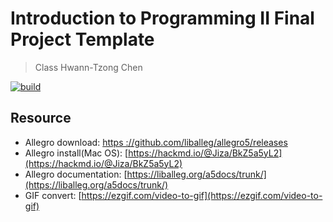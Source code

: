 # Introduction to Programming II Final Project Template
> Class Hwann-Tzong Chen

[![build](https://github.com/lightbulb12294/CSI2P-Final-Project-Template/actions/workflows/build.yml/badge.svg?branch=main&event=push)](https://github.com/lightbulb12294/CSI2P-Final-Project-Template/actions/workflows/build.yml)

## Resource

- Allegro download: [https ://github.com/liballeg/allegro5/releases](https://github.com/liballeg/allegro5/releases)
- Allegro install(Mac OS): [https://hackmd.io/@Jiza/BkZ5a5yL2](https://hackmd.io/@Jiza/BkZ5a5yL2)
- Allegro documentation: [https://liballeg.org/a5docs/trunk/](https://liballeg.org/a5docs/trunk/)
- GIF convert: [https://ezgif.com/video-to-gif](https://ezgif.com/video-to-gif)

